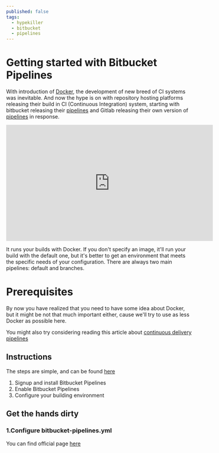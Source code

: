 ```yaml
---
published: false
tags:
  - hypekiller
  - bitbucket
  - pipelines
---
```

# Getting started with Bitbucket Pipelines

With introduction of [Docker](https://www.docker.com/what-docker), the development of new breed of CI systems was inevitable. And now the hype is on with repository hosting platforms releasing their build in CI (Continuous Integration) system, starting with bitbucket releasing their [pipelines](https://bitbucket.org/product/features/pipelines) and Gitlab releasing their own version of [pipelines](https://about.gitlab.com/2016/05/22/gitlab-8-8-released/) in response.

<iframe width="560" height="315" src="https://www.youtube.com/embed/p5KgjeZB8Ww?rel=0&amp;controls=0&amp;showinfo=0" frameborder="0" allowfullscreen></iframe>

It runs your builds with Docker. If you don't specify an image, it'll run your build with the default one, but it's better to get an environment that meets the specific needs of your configuration.
There are always two main pipelines: default and branches.

# Prerequisites

By now you have realized that you need to have some idea about Docker, but it might be not that much important either, cause we'll try to use as less Docker as possible here.

You might also try considering reading this article about [continuous delivery pipelines](http://devops.com/2014/07/29/continuous-delivery-pipeline/)

## Instructions

The steps are simple, and can be found [here](https://confluence.atlassian.com/bitbucket/get-started-with-bitbucket-pipelines-792298921.html#GetstartedwithBitbucketPipelines-Step1:InstallBitbucketPipelines)

1. Signup and install Bitbucket Pipelines
2. Enable Bitbucket Pipelines
3. Configure your building environment

## Get the hands dirty

### 1.Configure bitbucket-pipelines.yml

You can find official page [here](https://confluence.atlassian.com/bitbucket/configure-bitbucket-pipelines-yml-792298910.html)
